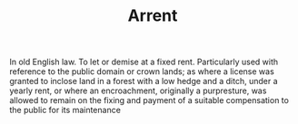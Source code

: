 ---
title: Arrent
letter: A
permalink: "/definitions/bld-arrent.html"
body: In old English law. To let or demise at a fixed rent. Particularly used with
  reference to the public domain or crown lands; as where a license was granted to
  inclose land in a forest with a low hedge and a ditch, under a yearly rent, or where
  an encroachment, originally a purpresture, was allowed to remain on the fixing and
  payment of a suitable compensation to the public for its maintenance
published_at: '2018-07-07'
source: Black's Law Dictionary 2nd Ed (1910)
layout: post
---
